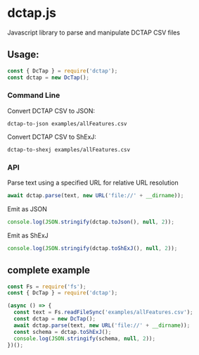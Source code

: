 # dctap.js
Javascript library to parse and manipulate DCTAP CSV files

## Usage:

``` javascript
const { DcTap } = require('dctap');
const dctap = new DcTap();
```

### Command Line

Convert DCTAP CSV to JSON:

``` shell
dctap-to-json examples/allFeatures.csv
```

Convert DCTAP CSV to ShExJ:

``` shell
dctap-to-shexj examples/allFeatures.csv
```

### API

Parse text using a specified URL for relative URL resolution
``` javascript
await dctap.parse(text, new URL('file://' + __dirname));
```

Emit as JSON
``` javascript
console.log(JSON.stringify(dctap.toJson(), null, 2));
```

Emit as ShExJ
``` javascript
console.log(JSON.stringify(dctap.toShExJ(), null, 2));
```

## complete example

``` javascript
const Fs = require('fs');
const { DcTap } = require('dctap');

(async () => {
  const text = Fs.readFileSync('examples/allFeatures.csv');
  const dctap = new DcTap();
  await dctap.parse(text, new URL('file://' + __dirname));
  const schema = dctap.toShExJ();
  console.log(JSON.stringify(schema, null, 2));
})();
```

